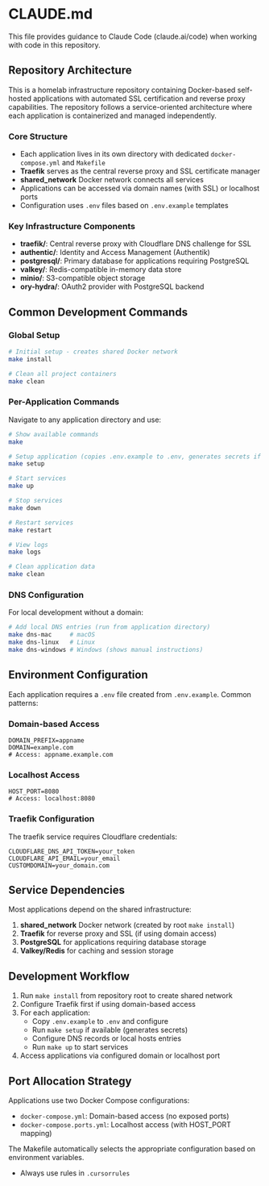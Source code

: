 # CLAUDE.md

This file provides guidance to Claude Code (claude.ai/code) when working with code in this repository.

## Repository Architecture

This is a homelab infrastructure repository containing Docker-based self-hosted applications with automated SSL certification and reverse proxy capabilities. The repository follows a service-oriented architecture where each application is containerized and managed independently.

### Core Structure
- Each application lives in its own directory with dedicated `docker-compose.yml` and `Makefile`
- **Traefik** serves as the central reverse proxy and SSL certificate manager
- **shared_network** Docker network connects all services
- Applications can be accessed via domain names (with SSL) or localhost ports
- Configuration uses `.env` files based on `.env.example` templates

### Key Infrastructure Components
- **traefik/**: Central reverse proxy with Cloudflare DNS challenge for SSL
- **authentic/**: Identity and Access Management (Authentik)
- **postgresql/**: Primary database for applications requiring PostgreSQL
- **valkey/**: Redis-compatible in-memory data store
- **minio/**: S3-compatible object storage
- **ory-hydra/**: OAuth2 provider with PostgreSQL backend

## Common Development Commands

### Global Setup
```bash
# Initial setup - creates shared Docker network
make install

# Clean all project containers
make clean
```

### Per-Application Commands
Navigate to any application directory and use:
```bash
# Show available commands
make

# Setup application (copies .env.example to .env, generates secrets if needed)
make setup

# Start services
make up

# Stop services  
make down

# Restart services
make restart

# View logs
make logs

# Clean application data
make clean
```

### DNS Configuration
For local development without a domain:
```bash
# Add local DNS entries (run from application directory)
make dns-mac     # macOS
make dns-linux   # Linux  
make dns-windows # Windows (shows manual instructions)
```

## Environment Configuration

Each application requires a `.env` file created from `.env.example`. Common patterns:

### Domain-based Access
```
DOMAIN_PREFIX=appname
DOMAIN=example.com
# Access: appname.example.com
```

### Localhost Access
```
HOST_PORT=8080
# Access: localhost:8080
```

### Traefik Configuration
The traefik service requires Cloudflare credentials:
```
CLOUDFLARE_DNS_API_TOKEN=your_token
CLOUDFLARE_API_EMAIL=your_email
CUSTOMDOMAIN=your_domain.com
```

## Service Dependencies

Most applications depend on the shared infrastructure:
1. **shared_network** Docker network (created by root `make install`)
2. **Traefik** for reverse proxy and SSL (if using domain access)
3. **PostgreSQL** for applications requiring database storage
4. **Valkey/Redis** for caching and session storage

## Development Workflow

1. Run `make install` from repository root to create shared network
2. Configure Traefik first if using domain-based access
3. For each application:
   - Copy `.env.example` to `.env` and configure
   - Run `make setup` if available (generates secrets)
   - Configure DNS records or local hosts entries
   - Run `make up` to start services
4. Access applications via configured domain or localhost port

## Port Allocation Strategy

Applications use two Docker Compose configurations:
- `docker-compose.yml`: Domain-based access (no exposed ports)
- `docker-compose.ports.yml`: Localhost access (with HOST_PORT mapping)

The Makefile automatically selects the appropriate configuration based on environment variables.

- Always use rules in `.cursorrules`